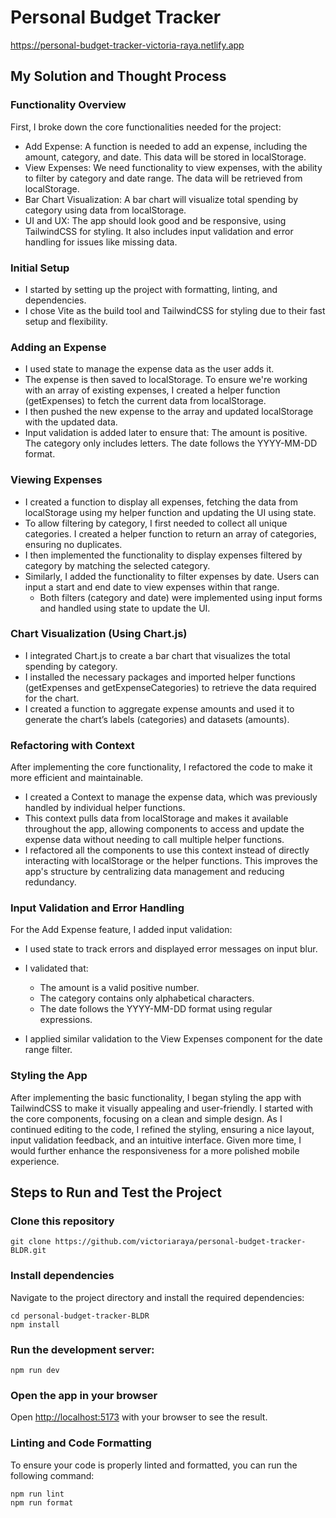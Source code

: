 # Personal Budget Tracker

https://personal-budget-tracker-victoria-raya.netlify.app

## My Solution and Thought Process

### Functionality Overview

First, I broke down the core functionalities needed for the project:

- Add Expense: A function is needed to add an expense, including the amount, category, and date. This data will be stored in localStorage.
- View Expenses: We need functionality to view expenses, with the ability to filter by category and date range. The data will be retrieved from localStorage.
- Bar Chart Visualization: A bar chart will visualize total spending by category using data from localStorage.
- UI and UX: The app should look good and be responsive, using TailwindCSS for styling. It also includes input validation and error handling for issues like missing data.

### Initial Setup

- I started by setting up the project with formatting, linting, and dependencies.
- I chose Vite as the build tool and TailwindCSS for styling due to their fast setup and flexibility.

### Adding an Expense

- I used state to manage the expense data as the user adds it.
- The expense is then saved to localStorage. To ensure we're working with an array of existing expenses, I created a helper function (getExpenses) to fetch the current data from localStorage.
- I then pushed the new expense to the array and updated localStorage with the updated data.
- Input validation is added later to ensure that:
  The amount is positive.
  The category only includes letters.
  The date follows the YYYY-MM-DD format.

### Viewing Expenses

- I created a function to display all expenses, fetching the data from localStorage using my helper function and updating the UI using state.
- To allow filtering by category, I first needed to collect all unique categories. I created a helper function to return an array of categories, ensuring no duplicates.
- I then implemented the functionality to display expenses filtered by category by matching the selected category.
- Similarly, I added the functionality to filter expenses by date. Users can input a start and end date to view expenses within that range.
  - Both filters (category and date) were implemented using input forms and handled using state to update the UI.

### Chart Visualization (Using Chart.js)

- I integrated Chart.js to create a bar chart that visualizes the total spending by category.
- I installed the necessary packages and imported helper functions (getExpenses and getExpenseCategories) to retrieve the data required for the chart.
- I created a function to aggregate expense amounts and used it to generate the chart’s labels (categories) and datasets (amounts).

### Refactoring with Context

After implementing the core functionality, I refactored the code to make it more efficient and maintainable.

- I created a Context to manage the expense data, which was previously handled by individual helper functions.
- This context pulls data from localStorage and makes it available throughout the app, allowing components to access and update the expense data without needing to call multiple helper functions.
- I refactored all the components to use this context instead of directly interacting with localStorage or the helper functions. This improves the app's structure by centralizing data management and reducing redundancy.

### Input Validation and Error Handling

For the Add Expense feature, I added input validation:

- I used state to track errors and displayed error messages on input blur.
- I validated that:

  - The amount is a valid positive number.
  - The category contains only alphabetical characters.
  - The date follows the YYYY-MM-DD format using regular expressions.

- I applied similar validation to the View Expenses component for the date range filter.

### Styling the App

After implementing the basic functionality, I began styling the app with TailwindCSS to make it visually appealing and user-friendly. I started with the core components, focusing on a clean and simple design. As I continued editing to the code, I refined the styling, ensuring a nice layout, input validation feedback, and an intuitive interface. Given more time, I would further enhance the responsiveness for a more polished mobile experience.

## Steps to Run and Test the Project

### Clone this repository

    git clone https://github.com/victoriaraya/personal-budget-tracker-BLDR.git

### Install dependencies

Navigate to the project directory and install the required dependencies:

    cd personal-budget-tracker-BLDR
    npm install

### Run the development server:

    npm run dev

### Open the app in your browser

Open [http://localhost:5173](http://localhost:5173) with your browser to see the result.

### Linting and Code Formatting

To ensure your code is properly linted and formatted, you can run the following command:

    npm run lint
    npm run format

